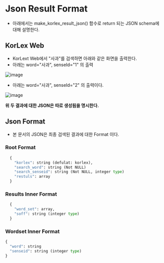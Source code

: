 # Json Result Format
  - 아래에서는 make_korlex_result_json() 함수로 return 되는 JSON schema에 대해 설명한다.

## KorLex Web
  - KorLext Web에서 "사과"를 검색하면 아래와 같은 화면을 출력한다.
  - 아래는 word="사과", senseId="1" 의 출력
 
  ![image](https://user-images.githubusercontent.com/30927066/148749084-10f5dce2-1a18-4ebb-905c-d7690707c0f8.png)
  
  - 아래는 word="사과", senseId="2" 의 출력이다.
  
  ![image](https://user-images.githubusercontent.com/30927066/148749312-748cb054-9285-49df-a19c-f42556962133.png)

  **위 두 결과에 대한 JSON은 따로 생성됨을 명시한다.**
  
## Json Format
 - 본 문서의 JSON은 최종 검색된 결과에 대한 Format 이다.

### Root Format
  ~~~python
    {
      "korlex": string (defulat: korlex),
      "search_word": string (Not NULL)
      "search_senseid": string (Not NULL, integer type)
      "restuls": array
    }
  ~~~
  
### Results Inner Format
  ~~~python
    {
      "word_set": array,
      "soff": string (integer type)
    }
  ~~~

### Wordset Inner Format
  ~~~python
  {
    "word": string
    "senseid": string (integer type)
  }
  ~~~

